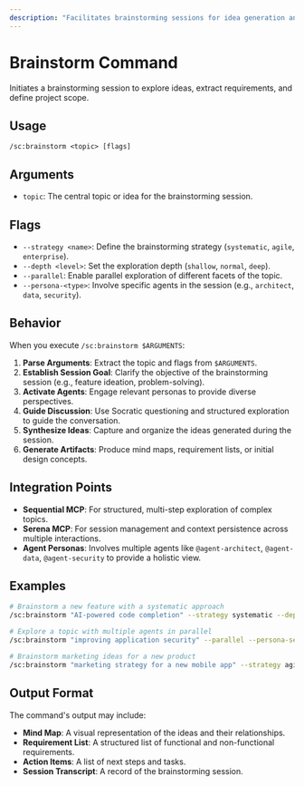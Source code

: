 ```yaml
---
description: "Facilitates brainstorming sessions for idea generation and requirement extraction."
---
```


# Brainstorm Command

Initiates a brainstorming session to explore ideas, extract requirements, and define project scope.

## Usage

```
/sc:brainstorm <topic> [flags]
```

## Arguments

- `topic`: The central topic or idea for the brainstorming session.

## Flags

- `--strategy <name>`: Define the brainstorming strategy (`systematic`, `agile`, `enterprise`).
- `--depth <level>`: Set the exploration depth (`shallow`, `normal`, `deep`).
- `--parallel`: Enable parallel exploration of different facets of the topic.
- `--persona-<type>`: Involve specific agents in the session (e.g., `architect`, `data`, `security`).

## Behavior

When you execute `/sc:brainstorm $ARGUMENTS`:

1.  **Parse Arguments**: Extract the topic and flags from `$ARGUMENTS`.
2.  **Establish Session Goal**: Clarify the objective of the brainstorming session (e.g., feature ideation, problem-solving).
3.  **Activate Agents**: Engage relevant personas to provide diverse perspectives.
4.  **Guide Discussion**: Use Socratic questioning and structured exploration to guide the conversation.
5.  **Synthesize Ideas**: Capture and organize the ideas generated during the session.
6.  **Generate Artifacts**: Produce mind maps, requirement lists, or initial design concepts.

## Integration Points

-   **Sequential MCP**: For structured, multi-step exploration of complex topics.
-   **Serena MCP**: For session management and context persistence across multiple interactions.
-   **Agent Personas**: Involves multiple agents like `@agent-architect`, `@agent-data`, `@agent-security` to provide a holistic view.

## Examples

```bash
# Brainstorm a new feature with a systematic approach
/sc:brainstorm "AI-powered code completion" --strategy systematic --depth deep

# Explore a topic with multiple agents in parallel
/sc:brainstorm "improving application security" --parallel --persona-security --persona-backend

# Brainstorm marketing ideas for a new product
/sc:brainstorm "marketing strategy for a new mobile app" --strategy agile
```

## Output Format

The command's output may include:
-   **Mind Map**: A visual representation of the ideas and their relationships.
-   **Requirement List**: A structured list of functional and non-functional requirements.
-   **Action Items**: A list of next steps and tasks.
-   **Session Transcript**: A record of the brainstorming session.
